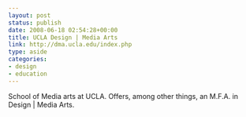 ```yaml
---
layout: post
status: publish
date: 2008-06-18 02:54:28+00:00
title: UCLA Design | Media Arts
link: http://dma.ucla.edu/index.php
type: aside
categories:
- design
- education
---
```


School of Media arts at UCLA. Offers, among other things, an M.F.A. in Design | Media Arts.
